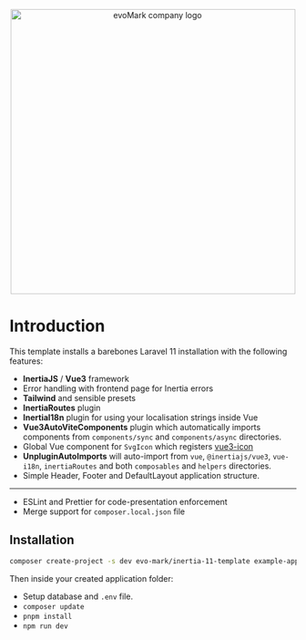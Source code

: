 <p align="center">
    <a href="https://evomark.co.uk" target="_blank" alt="Link to evoMark's website">
        <picture>
          <source media="(prefers-color-scheme: dark)" srcset="https://evomark.co.uk/wp-content/uploads/static/evomark-logo--dark.svg">
          <source media="(prefers-color-scheme: light)" srcset="https://evomark.co.uk/wp-content/uploads/static/evomark-logo--light.svg">
          <img alt="evoMark company logo" src="https://evomark.co.uk/wp-content/uploads/static/evomark-logo--light.svg" width="500">
        </picture>
    </a>
</p>

# Introduction

This template installs a barebones Laravel 11 installation with the following features:

-   **InertiaJS** / **Vue3** framework
-   Error handling with frontend page for Inertia errors
-   **Tailwind** and sensible presets
-   **InertiaRoutes** plugin
-   **InertiaI18n** plugin for using your localisation strings inside Vue
-   **Vue3AutoViteComponents** plugin which automatically imports components from `components/sync` and `components/async` directories.
-   Global Vue component for `SvgIcon` which registers [vue3-icon](https://www.npmjs.com/package/vue3-icon)
-   **UnpluginAutoImports** will auto-import from `vue`, `@inertiajs/vue3`, `vue-i18n`, `inertiaRoutes` and both `composables` and `helpers` directories.
-   Simple Header, Footer and DefaultLayout application structure.

---

-   ESLint and Prettier for code-presentation enforcement
-   Merge support for `composer.local.json` file

## Installation

```sh
composer create-project -s dev evo-mark/inertia-11-template example-app
```

Then inside your created application folder:

- Setup database and `.env` file.
- `composer update`
- `pnpm install`
- `npm run dev`
